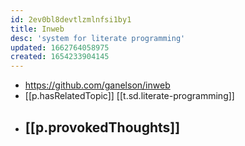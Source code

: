 ```yaml
---
id: 2ev0bl8devtlzmlnfsi1by1
title: Inweb
desc: 'system for literate programming'
updated: 1662764058975
created: 1654233904145
---
```


- https://github.com/ganelson/inweb
- [[p.hasRelatedTopic]] [[t.sd.literate-programming]]
- [[p.provokedThoughts]]
  - 